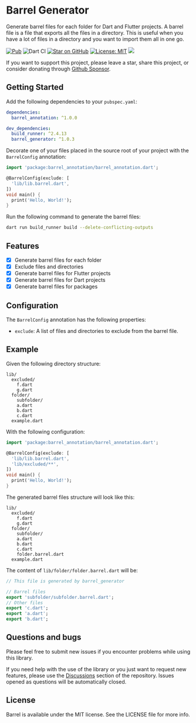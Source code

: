 # Barrel Generator

Generate barrel files for each folder for Dart and Flutter projects. A barrel file is a file that exports all the files in a directory. This is useful when you have a lot of files in a directory and you want to import them all in one go.

[![Pub](https://img.shields.io/pub/v/barrel_generator.svg)](https://pub.dev/packages/barrel_generator)
![Dart CI](https://github.com/AngeloAvv/barrel/workflows/Dart%20CI/badge.svg)
[![Star on GitHub](https://img.shields.io/github/stars/AngeloAvv/barrel.svg?style=flat&logo=github&colorB=deeppink&label=stars)](https://github.com/AngeloAvv/barrel)
[![License: MIT](https://img.shields.io/badge/license-MIT-purple.svg)](https://opensource.org/licenses/MIT)
[![](https://img.shields.io/static/v1?label=Sponsor&message=%E2%9D%A4&logo=GitHub&color=%23fe8e86)](https://github.com/sponsors/AngeloAvv)

If you want to support this project, please leave a star, share this project, or consider donating through [Github Sponsor](https://github.com/sponsors/AngeloAvv).

## Getting Started

Add the following dependencies to your `pubspec.yaml`:

```yaml
dependencies:
  barrel_annotation: ^1.0.0

dev_dependencies:
  build_runner: ^2.4.13
  barrel_generator: ^1.0.3
```

Decorate one of your files placed in the source root of your project with the `BarrelConfig` annotation:

```dart
import 'package:barrel_annotation/barrel_annotation.dart';

@BarrelConfig(exclude: [
  'lib/lib.barrel.dart',
])
void main() {
  print('Hello, World!');
}
```

Run the following command to generate the barrel files:

```bash
dart run build_runner build --delete-conflicting-outputs
```

## Features

- [x] Generate barrel files for each folder
- [x] Exclude files and directories
- [x] Generate barrel files for Flutter projects
- [x] Generate barrel files for Dart projects
- [x] Generate barrel files for packages

## Configuration

The `BarrelConfig` annotation has the following properties:

- `exclude`: A list of files and directories to exclude from the barrel file.

## Example

Given the following directory structure:

```
lib/
  excluded/
    f.dart
    g.dart
  folder/
    subfolder/
    a.dart
    b.dart
    c.dart
  example.dart
```

With the following configuration:

```dart
import 'package:barrel_annotation/barrel_annotation.dart';

@BarrelConfig(exclude: [
  'lib/lib.barrel.dart',
  'lib/excluded/**',
])
void main() {
  print('Hello, World!');
}
```

The generated barrel files structure will look like this:
```
lib/
  excluded/
    f.dart
    g.dart
  folder/
    subfolder/
    a.dart
    b.dart
    c.dart
    folder.barrel.dart
  example.dart
```

The content of `lib/folder/folder.barrel.dart` will be:
```dart
// This file is generated by barrel_generator

// Barrel files
export 'subfolder/subfolder.barrel.dart';
// Other files
export 'c.dart';
export 'a.dart';
export 'b.dart';
```

## Questions and bugs

Please feel free to submit new issues if you encounter problems while using this library.

If you need help with the use of the library or you just want to request new features, please use
the [Discussions](https://github.com/AngeloAvv/barrel/discussions) section of the
repository. Issues opened as questions will be automatically closed.


## License

Barrel is available under the MIT license. See the LICENSE file for more info.
